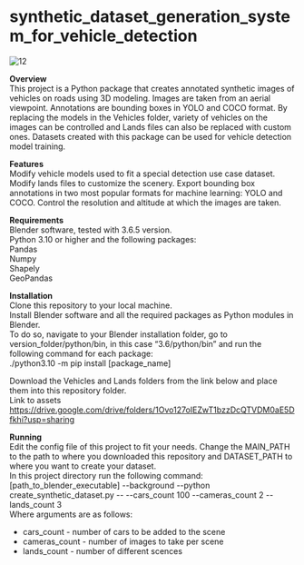 # synthetic_dataset_generation_system_for_vehicle_detection
![12](https://github.com/ProtostarLabs/synthetic_car_dataset_for_vehicle_detection/assets/155420688/49ef8465-96ba-41ef-8e04-7ec842ca0ed7)

**Overview**  
This project is a Python package that creates annotated synthetic images of vehicles on roads using 3D modeling. Images are taken from an aerial viewpoint. Annotations are bounding boxes in YOLO and COCO format. By replacing the models in the Vehicles folder, variety of vehicles on the images can be controlled and Lands files can also be replaced with custom ones.
Datasets created with this package can be used for vehicle detection model training.  

**Features**  
Modify vehicle models used to fit a special detection use case dataset.
Modify lands files to customize the scenery.
Export bounding box annotations in two most popular formats for machine learning: YOLO and COCO.
Control the resolution and altitude at which the images are taken.  

**Requirements**  
Blender software, tested with 3.6.5 version.  
Python 3.10 or higher and the following packages:  
Pandas  
Numpy  
Shapely  
GeoPandas  

**Installation**  
Clone this repository to your local machine.  
Install Blender software and all the required packages as Python modules in Blender.  
To do so, navigate to your Blender installation folder, go to version_folder/python/bin, in this case “3.6/python/bin” and run the following command for each package:  
./python3.10  -m pip install [package_name]

Download the Vehicles and Lands folders from the link below and place them into this repository folder.  
Link to assets https://drive.google.com/drive/folders/1Ovo127oIEZwT1bzzDcQTVDM0aE5Dfkhi?usp=sharing

**Running**  
Edit the config file of this project to fit your needs. Change the MAIN_PATH to the path to where you downloaded this repository and DATASET_PATH to where you want to create your dataset.  
In this project directory run the following command:  
[path_to_blender_executable] --background --python create_synthetic_dataset.py -- --cars_count 100 --cameras_count 2 --lands_count 3  
Where arguments are as follows:
- cars_count - number of cars to be added to the scene  
- cameras_count - number of images to take per scene  
- lands_count - number of different scences  